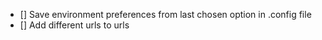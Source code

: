
- [] Save environment preferences from last chosen option in .config file
- [] Add different urls to urls